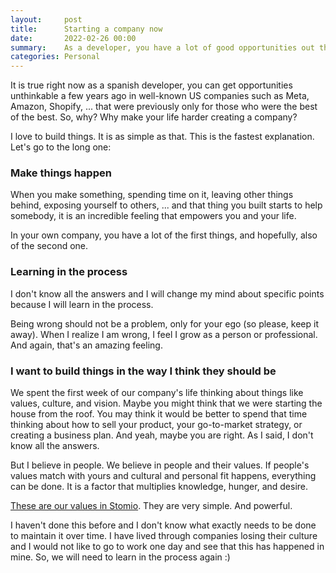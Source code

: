 ```yaml
---
layout:     post
title:      Starting a company now
date:       2022-02-26 00:00
summary:    As a developer, you have a lot of good opportunities out there right now, why make life difficult?
categories: Personal
---
```


It is true right now as a spanish developer, you can get opportunities unthinkable a few years ago in well-known US companies such as Meta, Amazon, Shopify, ... that were previously only for those who were the best of the best. So, why? Why make your life harder creating a company?

I love to build things. It is as simple as that. This is the fastest explanation. Let's go to the long one:

### Make things happen

When you make something, spending time on it, leaving other things behind, exposing yourself to others, ... and that thing you built starts to help somebody, it is an incredible feeling that empowers you and your life.

In your own company, you have a lot of the first things, and hopefully, also of the second one.

### Learning in the process

I don't know all the answers and I will change my mind about specific points because I will learn in the process.

Being wrong should not be a problem, only for your ego (so please, keep it away). When I realize I am wrong, I feel I grow as a person or professional. And again, that's an amazing feeling.
### I want to build things in the way I think they should be

We spent the first week of our company's life thinking about things like values, culture, and vision. Maybe you might think that we were starting the house from the roof. You may think it would be better to spend that time thinking about how to sell your product, your go-to-market strategy, or creating a business plan. And yeah, maybe you are right. As I said, I don't know all the answers.

But I believe in people. We believe in people and their values. If people's values match with yours and cultural and personal fit happens, everything can be done. It is a factor that multiplies knowledge, hunger, and desire.

[These are our values in Stomio](https://stomio.io/about-us). They are very simple. And powerful.

I haven't done this before and I don't know what exactly needs to be done to maintain it over time. I have lived through companies losing their culture and I would not like to go to work one day and see that this has happened in mine. So, we will need to learn in the process again :)
